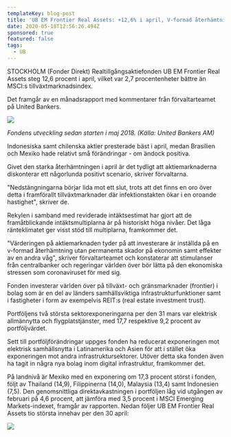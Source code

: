 ```yaml
---
templateKey: blog-post
title: 'UB EM Frontier Real Assets: +12,6% i april, V-formad återhämtning inprisad'
date: 2020-05-18T12:56:26.494Z
sponsored: true
featured: false
tags:
  - UB
---
```

STOCKHOLM (Fonder Direkt) Realtillgångsaktiefonden UB EM Frontier Real Assets steg 12,6 procent i april, vilket var 2,7 procentenheter bättre än MSCI:s tillväxtmarknadsindex.

Det framgår av en månadsrapport med kommentarer från förvaltarteamet på United Bankers.

![](/img/frontier.png)

*Fondens utveckling sedan starten i maj 2018. (Källa: United Bankers AM)*

Indonesiska samt chilenska aktier presterade bäst i april, medan Brasilien och Mexiko hade relativt små förändringar - om ändock positiva.

Givet den starka återhämtningen i april är det tydligt att aktiemarknaderna diskonterar ett någorlunda positivt scenario, skriver förvaltarna.

"Nedstängningarna börjar lida mot ett slut, trots att det finns en oro över detta i framförallt tillväxtmarknader där infektionstakten ökar i en oroande hastighet", skriver de.

Rekylen i samband med reviderade intäktsestimat har gjort att de framåtblickande intäktsmultiplarna är på historiskt höga nivåer. Det låga ränteklimatet ger visst stöd till multiplarna, framkommer det.

"Värderingen på aktiemarknaden tyder på att investerare är inställda på en v-formad återhämtning utan permanenta skador på ekonomin samt effekter av en andra våg", skriver förvaltarteamet och konstaterar att stimulanser från centralbanker och regeringar världen över bör lätta på den ekonomiska stressen som coronaviruset för med sig.

Fonden investerar världen över på tillväxt- och gränsmarknader (frontier) i bolag som är en del av länders samhällsviktiga infrastrukturfunktioner samt i fastigheter i form av exempelvis REIT:s (real estate investment trust).

Portföljens två största sektorexponeringarna per den 31 mars var elektrisk allmännytta och flygplatstjänster, med 17,7 respektive 9,2 procent av portföljvärdet.

Sett till portföljförändringar uppges fonden ha reducerat exponeringen mot elektrisk samhällsnytta i Latinamerika och Asien för att i stället öka exponeringen mot andra infrastruktursektorer. Utöver detta ska fonden även ha tagit in några nya bolag inom digital infrastruktur, framkommer det.

På landnivå är Mexiko med en exponering om 17,3 procent störst i fonden, följt av Thailand (14,9), Filippinerna (14,0), Malaysia (13,4) samt Indonesien (7,5). Den genomsnittliga direktavkastningen i portföljen låg vid utgången av februari på 4,6 procent, att jämföra med 3,5 procent i MSCI Emerging Markets-indexet, framgår av rapporten. Nedan följer UB EM Frontier Real Assets tio största innehav per den 30 april:

![](/img/frontier2.png)